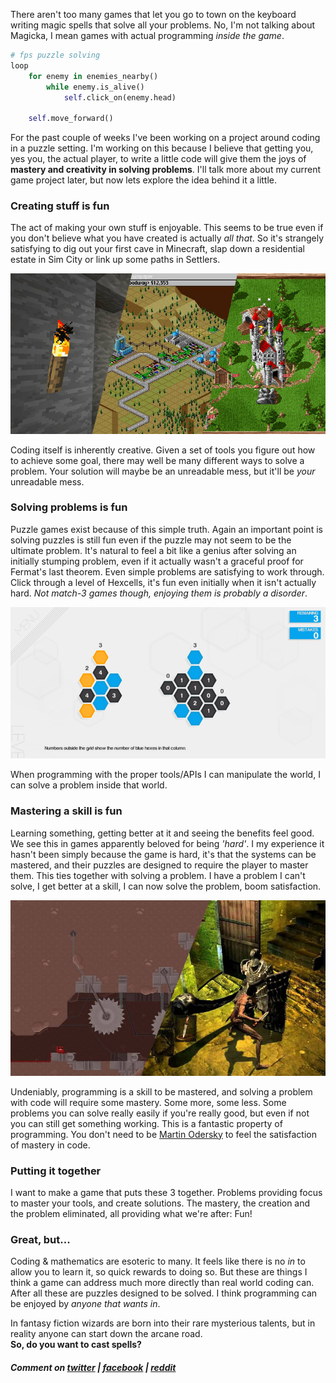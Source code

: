 There aren't too many games that let you go to town on the keyboard writing magic spells that solve all your problems. No, I'm not talking about Magicka, I mean games with actual programming *inside the game*.

```python
# fps puzzle solving
loop
    for enemy in enemies_nearby()
        while enemy.is_alive()
            self.click_on(enemy.head)

    self.move_forward()
```

For the past couple of weeks I've been working on a project around coding in a puzzle setting. I'm working on this because I believe that getting you, yes you, the actual player, to write a little code will give them the joys of **mastery and creativity in solving problems**. I'll talk more about my current game project later, but now lets explore the idea behind it a little.

### Creating stuff is fun
The act of making your own stuff is enjoyable. This seems to be true even if you don't believe what you have created is actually *all that*. So it's strangely satisfying to dig out your first cave in Minecraft, slap down a residential estate in Sim City or link up some paths in Settlers.

![](/assets/code-in-game/creating-is-fun.jpg "Minecraft/Sim City 2000/The Settlers - Making stuff is fun")

Coding itself is inherently creative. Given a set of tools you figure out how to achieve some goal, there may well be many different ways to solve a problem. Your solution will maybe be an unreadable mess, but it'll be *your* unreadable mess.

### Solving problems is fun
Puzzle games exist because of this simple truth. Again an important point is solving puzzles is still fun even if the puzzle may not seem to be the ultimate problem. It's natural to feel a bit like a genius after solving an initially stumping problem, even if it actually wasn't a graceful proof for Fermat's last theorem. Even simple problems are satisfying to work through. Click through a level of Hexcells, it's fun even initially when it isn't actually hard. *Not match-3 games though, enjoying them is probably a disorder*.

![](/assets/code-in-game/solving-is-fun.jpg "Hexcells - Solving puzzles is fun... when I don't forget which mouse button does which action")

When programming with the proper tools/APIs I can manipulate the world, I can solve a problem inside that world.

### Mastering a skill is fun
Learning something, getting better at it and seeing the benefits feel good. We see this in games apparently beloved for being *'hard'*. I my experience it hasn't been simply because the game is hard, it's that the systems can be mastered, and their puzzles are designed to require the player to master them. This ties together with solving a problem. I have a problem I can't solve, I get better at a skill, I can now solve the problem, boom satisfaction.

![](/assets/code-in-game/mastery-is-fun.jpg "Super Meat Boy/Dark Souls - Mastering masterable systems is fun")

Undeniably, programming is a skill to be mastered, and solving a problem with code will require some mastery. Some more, some less. Some problems you can solve really easily if you're really good, but even if not you can still get something working. This is a fantastic property of programming. You don't need to be [Martin Odersky](https://en.wikipedia.org/wiki/Martin_Odersky) to feel the satisfaction of mastery in code.

### Putting it together
I want to make a game that puts these 3 together. Problems providing focus to master your tools, and create solutions. The mastery, the creation and the problem eliminated, all providing what we're after: Fun!

### Great, but...
Coding & mathematics are esoteric to many. It feels like there is no *in* to allow you to learn it, so quick rewards to doing so. But these are things I think a game can address much more directly than real world coding can. After all these are puzzles designed to be solved. I think programming can be enjoyed by *anyone that wants in*.

In fantasy fiction wizards are born into their rare mysterious talents, but in reality anyone can start down the arcane road.<br/> **So, do you want to cast spells?**

##### Comment on [twitter](https://twitter.com/alexbutlergames/status/880794135422263296) | [facebook](https://www.facebook.com/alexbutlergames/posts/1489197901167592) | [reddit](https://www.reddit.com/r/devblogs/comments/6kg978/that_guy_that_quit_his_job_to_make_games_coding)
